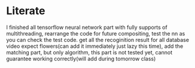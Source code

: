 # Literate
I finished all tensorflow neural network part with fully supports of
multithreading, rearrange the code for future compositing, test the nn
as you can check the test code. get all the recoginition result for all
database video expect flowers(can add it immediately just lazy this
time), add the matching part, but only algorithm, this part is not
tested yet, cannot guarantee working correctly(will add during tomorrow
class)
